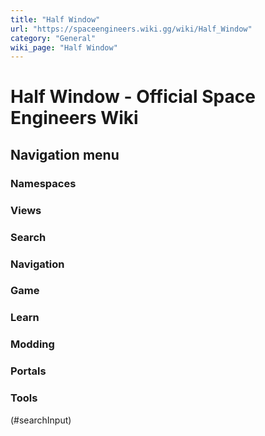 ```yaml
---
title: "Half Window"
url: "https://spaceengineers.wiki.gg/wiki/Half_Window"
category: "General"
wiki_page: "Half Window"
---
```


# Half Window - Official Space Engineers Wiki

## Navigation menu

### Namespaces

### Views

### Search

### Navigation

### Game

### Learn

### Modding

### Portals

### Tools

(#searchInput)